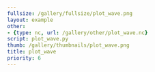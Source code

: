 ```yaml
---
fullsize: /gallery/fullsize/plot_wave.png
layout: example
other:
- {type: nc, url: /gallery/other/plot_wave.nc}
script: plot_wave.py
thumb: /gallery/thumbnails/plot_wave.png
title: plot_wave
priority: 6
---
```


